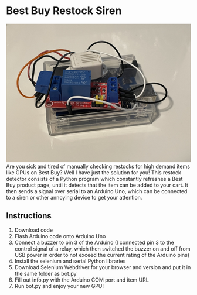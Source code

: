 # Best Buy Restock Siren
![Siren](Images/siren.jpg)
Are you sick and tired of manually checking restocks for high demand items like GPUs on Best Buy? Well I have just the solution for you! This restock detector consists of a Python program which constantly refreshes a Best Buy product page, until it detects that the item can be added to your cart. It then sends a signal over serial to an Arduino Uno, which can be connected to a siren or other annoying device to get your attention.

## Instructions
1. Download code
2. Flash Arduino code onto Arduino Uno
3. Connect a buzzer to pin 3 of the Arduino (I connected pin 3 to the control signal of a relay, which then switched the buzzer on and off from USB power in order to not exceed the current rating of the Arduino pins)
4. Install the selenium and serial Python libraries
5. Download Selenium Webdriver for your browser and version and put it in the same folder as bot.py
6. Fill out info.py with the Arduino COM port and item URL
7. Run bot.py and enjoy your new GPU! 
